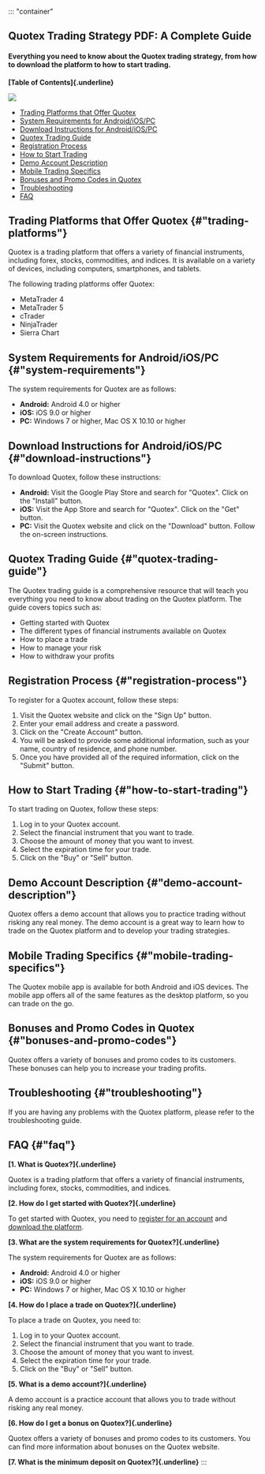 ::: \"container\"
## Quotex Trading Strategy PDF: A Complete Guide

#### Everything you need to know about the Quotex trading strategy, from how to download the platform to how to start trading.

**[Table of Contents]{.underline}**

[![](https://static.quotex.io/files/4_en/300_250.jpg)](https://traff.sbs/brokerqxlid)

-   [Trading Platforms that Offer Quotex](\%22#trading-platforms\%22)
-   [System Requirements for
    Android/iOS/PC](\%22#system-requirements\%22)
-   [Download Instructions for
    Android/iOS/PC](\%22#download-instructions\%22)
-   [Quotex Trading Guide](\%22#quotex-trading-guide\%22)
-   [Registration Process](\%22#registration-process\%22)
-   [How to Start Trading](\%22#how-to-start-trading\%22)
-   [Demo Account Description](\%22#demo-account-description\%22)
-   [Mobile Trading Specifics](\%22#mobile-trading-specifics\%22)
-   [Bonuses and Promo Codes in
    Quotex](\%22#bonuses-and-promo-codes\%22)
-   [Troubleshooting](\%22#troubleshooting\%22)
-   [FAQ](\%22#faq\%22)

## Trading Platforms that Offer Quotex {#"trading-platforms"}

Quotex is a trading platform that offers a variety of financial
instruments, including forex, stocks, commodities, and indices. It is
available on a variety of devices, including computers, smartphones, and
tablets.

The following trading platforms offer Quotex:

-   MetaTrader 4
-   MetaTrader 5
-   cTrader
-   NinjaTrader
-   Sierra Chart

## System Requirements for Android/iOS/PC {#"system-requirements"}

The system requirements for Quotex are as follows:

-   **Android:** Android 4.0 or higher
-   **iOS:** iOS 9.0 or higher
-   **PC:** Windows 7 or higher, Mac OS X 10.10 or higher

## Download Instructions for Android/iOS/PC {#"download-instructions"}

To download Quotex, follow these instructions:

-   **Android:** Visit the Google Play Store and search for
    "Quotex". Click on the "Install" button.
-   **iOS:** Visit the App Store and search for "Quotex". Click on
    the "Get" button.
-   **PC:** Visit the Quotex website and click on the "Download"
    button. Follow the on-screen instructions.

## Quotex Trading Guide {#"quotex-trading-guide"}

The Quotex trading guide is a comprehensive resource that will teach you
everything you need to know about trading on the Quotex platform. The
guide covers topics such as:

-   Getting started with Quotex
-   The different types of financial instruments available on Quotex
-   How to place a trade
-   How to manage your risk
-   How to withdraw your profits

## Registration Process {#"registration-process"}

To register for a Quotex account, follow these steps:

1.  Visit the Quotex website and click on the "Sign Up" button.
2.  Enter your email address and create a password.
3.  Click on the "Create Account" button.
4.  You will be asked to provide some additional information, such as
    your name, country of residence, and phone number.
5.  Once you have provided all of the required information, click on the
    "Submit" button.

## How to Start Trading {#"how-to-start-trading"}

To start trading on Quotex, follow these steps:

1.  Log in to your Quotex account.
2.  Select the financial instrument that you want to trade.
3.  Choose the amount of money that you want to invest.
4.  Select the expiration time for your trade.
5.  Click on the "Buy" or "Sell" button.

## Demo Account Description {#"demo-account-description"}

Quotex offers a demo account that allows you to practice trading without
risking any real money. The demo account is a great way to learn how to
trade on the Quotex platform and to develop your trading strategies.

## Mobile Trading Specifics {#"mobile-trading-specifics"}

The Quotex mobile app is available for both Android and iOS devices. The
mobile app offers all of the same features as the desktop platform, so
you can trade on the go.

## Bonuses and Promo Codes in Quotex {#"bonuses-and-promo-codes"}

Quotex offers a variety of bonuses and promo codes to its customers.
These bonuses can help you to increase your trading profits.

## Troubleshooting {#"troubleshooting"}

If you are having any problems with the Quotex platform, please refer to
the troubleshooting guide.

## FAQ {#"faq"}

**[1. What is Quotex?]{.underline}**

Quotex is a trading platform that offers a variety of financial
instruments, including forex, stocks, commodities, and indices.

**[2. How do I get started with Quotex?]{.underline}**

To get started with Quotex, you need to [register for an
account](\%22#registration-process\%22) and [download the
platform](\%22#download-instructions\%22).

**[3. What are the system requirements for Quotex?]{.underline}**

The system requirements for Quotex are as follows:

-   **Android:** Android 4.0 or higher
-   **iOS:** iOS 9.0 or higher
-   **PC:** Windows 7 or higher, Mac OS X 10.10 or higher

**[4. How do I place a trade on Quotex?]{.underline}**

To place a trade on Quotex, you need to:

1.  Log in to your Quotex account.
2.  Select the financial instrument that you want to trade.
3.  Choose the amount of money that you want to invest.
4.  Select the expiration time for your trade.
5.  Click on the "Buy" or "Sell" button.

**[5. What is a demo account?]{.underline}**

A demo account is a practice account that allows you to trade without
risking any real money.

**[6. How do I get a bonus on Quotex?]{.underline}**

Quotex offers a variety of bonuses and promo codes to its customers. You
can find more information about bonuses on the Quotex website.

**[7. What is the minimum deposit on Quotex?]{.underline}**
:::

